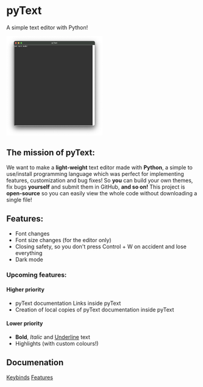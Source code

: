# pyText

A simple text editor with Python!

<img style="width: 50%;" src="images/showcase1dark.png" alt="a showcase of pyText in dark mode">

## The mission of pyText:

We want to make a **light-weight** text editor made with **Python**, a simple to use/install programming language which was perfect for implementing features, customization and bug fixes! So **you** can build your own themes, fix bugs **yourself** and submit them in GitHub, **and so on!** This project is **open-source** so you can easily view the whole code without downloading a single file!

## Features:

- Font changes
- Font size changes (for the editor only)
- Closing safety, so you don't press Control + W on accident and lose everything
- Dark mode

### Upcoming features:

#### Higher priority

- pyText documentation Links inside pyText
- Creation of local copies of pyText documentation inside pyText

#### Lower priority

- **Bold**, *Italic* and <u>Underline</u> text
- Highlights (with custom colours!)

## Documenation

[Keybinds]()
[Features]()